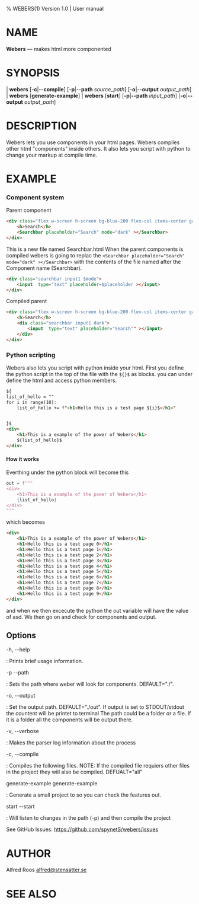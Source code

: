 % WEBERS(1) Version 1.0 | User manual

NAME
====

**Webers** — makes html more componented

SYNOPSIS
========

| **webers** \[**-c**|**--compile**] \[**-p**|**--path** _source_path_] \[**-o**|**--output** _output_path_]
| **webers** \[**generate-example**]
| **webers** \[**start**] \[**-p**|**--path** _input_path_] \[**-o**|**--output** _output_path_]

DESCRIPTION
===========

Webers lets you use components in your html pages. Webers compiles other
html "components" inside others. It also lets you script with python to
change your markup at compile time.


EXAMPLE
===========
### Component system
Parent component
```html
<div class="flex w-screen h-screen bg-blue-200 flex-col items-center gap-2 justify-center" >
    <h>Search</h>
    <Searchbar placeholder="Search" mode="dark" ></Searchbar>
</div>
```

This is a new file named Searchbar.html
When the parent components is compiled webers is going to replac the
`<Searchbar placeholder="Search" mode="dark" ></Searchbar>` with the contents of the file named after the Component name (Searchbar).
```html
<div class="searchbar input1 $mode">
    <input  type="text" placeholder=$placeholder ></input>
</div>
```
Compiled parent
```html
<div class="flex w-screen h-screen bg-blue-200 flex-col items-center gap-2 justify-center" >
    <h>Search</h>
    <div class="searchbar input1 dark">
        <input  type="text" placeholder="Search"" ></input>
    </div>
</div>
```

### Python scripting
Webers also lets you script with python inside your html.
First you define the python script in the top of the file with the `${}$` as blocks.
you can under define the html and access python members. 
```html
${
list_of_hello = ""
for i in range(10):
    list_of_hello += f"<h1>Hello this is a test page ${i}$</h1>"


}$
<div>
    <h1>This is a example of the power of Webers</h1>
    ${list_of_hello}$
</div>
```
#### How it works
Everthing under the python block will become  this
```python
out = f"""
<div>
    <h1>This is a example of the power of Webers</h1>
    {list_of_hello}
</div>
"""
```
which becomes
```html
<div>
    <h1>This is a example of the power of Webers</h1>
    <h1>Hello this is a test page 0</h1>
    <h1>Hello this is a test page 1</h1>
    <h1>Hello this is a test page 2</h1>
    <h1>Hello this is a test page 3</h1>
    <h1>Hello this is a test page 4</h1>
    <h1>Hello this is a test page 5</h1>
    <h1>Hello this is a test page 6</h1>
    <h1>Hello this is a test page 7</h1>
    <h1>Hello this is a test page 8</h1>
    <h1>Hello this is a test page 9</h1>
</div>
```
and when we then excecute the python the out variable will have the value of asd.
We then go on and check for components and output.

Options
-------

-h, --help

:   Prints brief usage information.

-p --path

:   Sets the path where weber will look for components. DEFAULT="./".

-o, --output

:   Set the output path. DEFAULT="./out".
    If output is set to STDOUT/stdout the countent will be printet to terminal
    The path could be a folder or a file. If it is a folder all the components will be output there.

-v, --verbose

: Makes the parser log information about the process

-c, --compile

:   Compiles the following files. NOTE: If the compiled file requiers other files in the project they will also be compiled. DEFUALT="all"

generate-example generate-example

:   Generate a small project to so you can check the features out.

start --start

:   Will listen to changes in the path (-p) and then compile the project


See GitHub Issues: <https://github.com/spynetS/webers/issues>

AUTHOR
======

Alfred Roos alfred@stensatter.se

SEE ALSO
========

